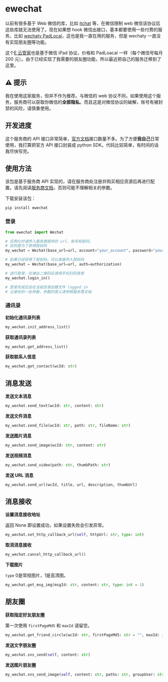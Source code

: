 # ewechat

以前有很多基于 Web 微信的库，比如 [itchat](https://github.com/littlecodersh/ItChat) 等，在微信限制 web 微信该协议后这些库就无法使用了。现在如果想 hook 微信出接口，基本都要使用一些付费的服务，比如 [wechaty PadLocal](https://wechaty.js.org/docs/puppet-services/padlocal/)，这也是我一直在用的服务，但是 wechaty 一直没有实现朋友圈等功能。

这个[E 云管家](https://wkteam.cn)也是基于微信 iPad 协议，价格和 PadLoacal 一样（每个微信号每月 200 元）。由于已经实现了我需要的朋友圈功能，所以最近把自己的服务迁移到了这里。

## ⚠️ 提示

我在使用这家服务，但并不作为推荐。与微信的 web 协议不同，如果使用这个服务，服务商可以获取你微信的**全部隐私**。而且这是对微信协议的破解，账号有被封禁的风险，请慎重使用。

## 开发进度

这个服务商的 API 接口非常简单，[官方文档](https://wkteam.cn)接口数量不多。为了方便**我自己**日常使用，我打算把官方 API 接口封装成 python SDK。代码比较简单，有时间的话我尽快写完。

## 使用方法

该包是基于服务商 API 实现的，请在服务商处注册并购买相应资源后再进行配置。请先阅读[服务商文档](https://wkteam.cn)，否则可能不理解相关的参数。

下载安装该包：

```shell
pip install ewechat
```

### 登录

```python
from ewechat import Wechat

# 实例化时请传入服务商提供的 url、账号和密码，
# 目的是为了获得授权码
my_wechat = Wechat(base_url=url, account="your_account", password="your_password")

# 如果已经获得了授权码，可以直接传入授权码
my_wechat = Wechat(base_url=url, auth=authorization)

# 进行登录，在弹出二维码后请用手机扫码登录
my_wechat.login_in()

# 登录完成后会在当前目录创建文件 logged_in
# 记录你的一些参数，参数的意义请参照服务商文档
```

### 通讯录

**初始化通讯录列表**

```python
my_wechat.init_address_list()
```

**获取通讯录列表**

```python
my_wechat.get_address_list()
```

**获取联系人信息**

```python
my_wechat.get_contact(wcId: str)
```

## 消息发送

**发送文本消息**

```python
my_wechat.send_text(wcId: str, content: str)
```

**发送文件消息**

```python
my_wechat.send_file(wcId: str, path: str, fileName: str)
```

**发送图片消息**

```python
my_wechat.send_image(wcId: str, content: str)
```

**发送视频消息**

```python
my_wechat.send_video(path: str, thumbPath: str)
```

**发送 URL 消息**

```python
my_wechat.send_url(wcId, title, url, description, thumbUrl)
```

## 消息接收

**设置消息接收地址**

返回 None 即设置成功，如果设置失败会引发异常。

```python
my_wechat.set_http_callback_url(self, httpUrl: str, type: int)
```

**取消消息接收**

```python
my_wechat.cancel_http_callback_url()
```

**下载图片**

```type``` 0是常规图片，1是高清图。

```python
my_wechat.get_msg_img(msgId: str, content: str, type: int = 1)
```

## 朋友圈

**获取指定好友朋友圈**

第一次使用 ```firstPageMd5``` 和 ```maxId``` 请留空。

```python
my_wechat.get_friend_circle(wcId: str, firstPageMd5: str = "", maxId: int = 0)
```

**发送文字朋友圈**

```python
my_wechat.sns_send(self, content: str)
```

**发送图片朋友圈**

```python
my_wechat.sns_send_image(self, content: str, paths: str, groupUser: str = None, blackList: str = None)
```

